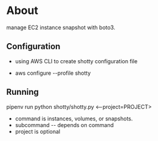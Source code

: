 # About
manage EC2 instance snapshot with boto3.

## Configuration
* using AWS CLI to create shotty configuration file

* aws configure --profile shotty

## Running

pipenv run python shotty/shotty.py <command> <subcommand> <--project=PROJECT>

* command  is instances, volumes, or snapshots.
* subcommand  -- depends on command
* project is optional
